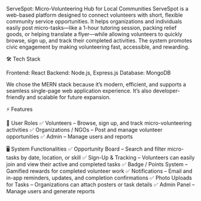 ServeSpot: Micro-Volunteering Hub for Local Communities
ServeSpot is a web-based platform designed to connect volunteers with short, flexible community service opportunities. It helps organizations and individuals easily post micro-tasks—like a 1-hour tutoring session, packing relief goods, or helping translate a flyer—while allowing volunteers to quickly browse, sign up, and track their completed activities. The system promotes civic engagement by making volunteering fast, accessible, and rewarding.

🛠️ Tech Stack

Frontend: React
Backend: Node.js, Express.js
Database: MongoDB

We chose the MERN stack because it’s modern, efficient, and supports a seamless single-page web application experience. It’s also developer-friendly and scalable for future expansion.

⚡ Features

👥 User Roles
✅ Volunteers – Browse, sign up, and track micro-volunteering activities
✅ Organizations / NGOs – Post and manage volunteer opportunities
✅ Admin – Manage users and reports

🖥️ System Functionalities
✅ Opportunity Board – Search and filter micro-tasks by date, location, or skill
✅ Sign-Up & Tracking – Volunteers can easily join and view their active and completed tasks
✅ Badge / Points System – Gamified rewards for completed volunteer work
✅ Notifications – Email and in-app reminders, updates, and completion confirmations
✅ Photo Uploads for Tasks – Organizations can attach posters or task details
✅ Admin Panel – Manage users and generate reports
